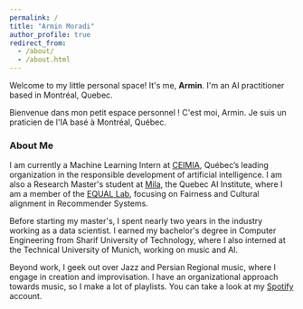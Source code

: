 ```yaml
---
permalink: /
title: "Armin Moradi"
author_profile: true
redirect_from: 
  - /about/
  - /about.html
---
```


Welcome to my little personal space! It's me, **Armin**. I'm an AI practitioner based in Montréal, Quebec.  

Bienvenue dans mon petit espace personnel ! C'est moi, Armin. Je suis un praticien de l'IA basé à Montréal, Québec.

### About Me

I am currently a Machine Learning Intern at [CEIMIA](https://www.ceimia.org/), Québec’s leading organization in the responsible development of artificial intelligence. I am also a Research Master's student at [Mila](https://mila.quebec/en/), the Quebec AI Institute, where I am a member of the [EQUAL Lab](https://gfarnadi.github.io/student.html), focusing on Fairness and Cultural alignment in Recommender Systems.

Before starting my master's, I spent nearly two years in the industry working as a data scientist. I earned my bachelor's degree in Computer Engineering from Sharif University of Technology, where I also interned at the Technical University of Munich, working on music and AI.

Beyond work, I geek out over Jazz and Persian Regional music, where I engage in creation and improvisation. I have an organizational approach towards music, so I make a lot of playlists. You can take a look at my [Spotify](https://open.spotify.com/user/s9og1jb7snat4upiudp5lml45?si=29f6d1893aa6415b) account. 
